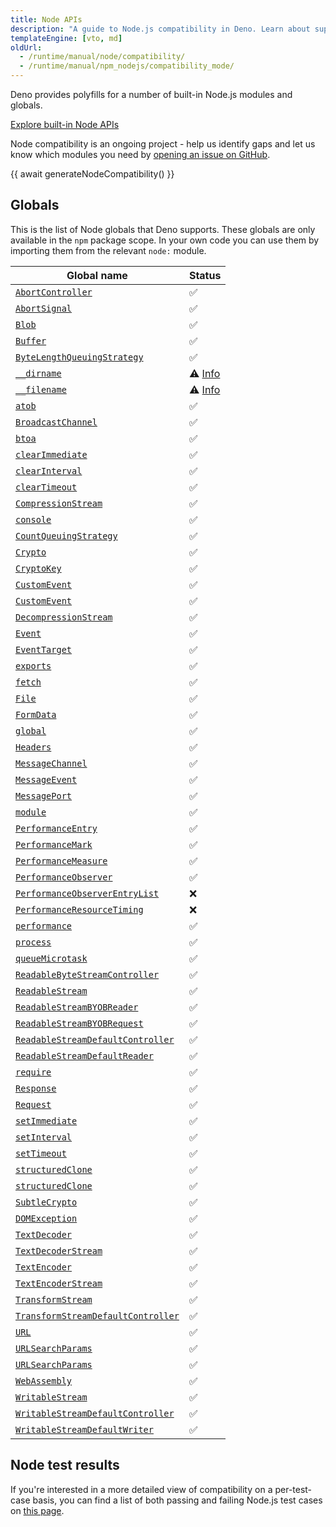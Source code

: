```yaml
---
title: Node APIs
description: "A guide to Node.js compatibility in Deno. Learn about supported Node.js built-in modules, global objects, and how to use Node.js packages in Deno projects."
templateEngine: [vto, md]
oldUrl:
  - /runtime/manual/node/compatibility/
  - /runtime/manual/npm_nodejs/compatibility_mode/
---
```


Deno provides polyfills for a number of built-in Node.js modules and globals.

<a href="/api/node/" class="docs-cta runtime-cta">Explore built-in Node APIs</a>

Node compatibility is an ongoing project - help us identify gaps and let us know
which modules you need by
[opening an issue on GitHub](https://github.com/denoland/deno).

{{ await generateNodeCompatibility() }}

## Globals

This is the list of Node globals that Deno supports. These globals are only
available in the `npm` package scope. In your own code you can use them by
importing them from the relevant `node:` module.

| Global name                                                                                                      | Status                             |
| ---------------------------------------------------------------------------------------------------------------- | ---------------------------------- |
| [`AbortController`](https://nodejs.org/api/globals.html#class-abortcontroller)                                   | ✅                                 |
| [`AbortSignal`](https://nodejs.org/api/globals.html#class-abortsignal)                                           | ✅                                 |
| [`Blob`](https://nodejs.org/api/globals.html#class-blob)                                                         | ✅                                 |
| [`Buffer`](https://nodejs.org/api/globals.html#class-buffer)                                                     | ✅                                 |
| [`ByteLengthQueuingStrategy`](https://nodejs.org/api/globals.html#class-bytelengthqueuingstrategy)               | ✅                                 |
| [`__dirname`](https://nodejs.org/api/globals.html#__dirname)                                                     | ⚠️ [Info](#node.js-global-objects) |
| [`__filename`](https://nodejs.org/api/globals.html#__filename)                                                   | ⚠️ [Info](#nodejs-global-objects)  |
| [`atob`](https://nodejs.org/api/globals.html#atobdata)                                                           | ✅                                 |
| [`BroadcastChannel`](https://nodejs.org/api/globals.html#broadcastchannel)                                       | ✅                                 |
| [`btoa`](https://nodejs.org/api/globals.html#btoadata)                                                           | ✅                                 |
| [`clearImmediate`](https://nodejs.org/api/globals.html#clearimmediateimmediateobject)                            | ✅                                 |
| [`clearInterval`](https://nodejs.org/api/globals.html#clearintervalintervalobject)                               | ✅                                 |
| [`clearTimeout`](https://nodejs.org/api/globals.html#cleartimeouttimeoutobject)                                  | ✅                                 |
| [`CompressionStream`](https://nodejs.org/api/globals.html#class-compressionstream)                               | ✅                                 |
| [`console`](https://nodejs.org/api/globals.html#console)                                                         | ✅                                 |
| [`CountQueuingStrategy`](https://nodejs.org/api/globals.html#class-countqueuingstrategy)                         | ✅                                 |
| [`Crypto`](https://nodejs.org/api/globals.html#crypto)                                                           | ✅                                 |
| [`CryptoKey`](https://nodejs.org/api/globals.html#cryptokey)                                                     | ✅                                 |
| [`CustomEvent`](https://nodejs.org/api/globals.html#customevent)                                                 | ✅                                 |
| [`CustomEvent`](https://nodejs.org/api/globals.html#customevent)                                                 | ✅                                 |
| [`DecompressionStream`](https://nodejs.org/api/globals.html#class-decompressionstream)                           | ✅                                 |
| [`Event`](https://nodejs.org/api/globals.html#event)                                                             | ✅                                 |
| [`EventTarget`](https://nodejs.org/api/globals.html#eventtarget)                                                 | ✅                                 |
| [`exports`](https://nodejs.org/api/globals.html#exports)                                                         | ✅                                 |
| [`fetch`](https://nodejs.org/api/globals.html#fetch)                                                             | ✅                                 |
| [`File`](https://nodejs.org/api/globals.html#class-file)                                                         | ✅                                 |
| [`FormData`](https://nodejs.org/api/globals.html#class-formdata)                                                 | ✅                                 |
| [`global`](https://nodejs.org/api/globals.html#global)                                                           | ✅                                 |
| [`Headers`](https://nodejs.org/api/globals.html#class-headers)                                                   | ✅                                 |
| [`MessageChannel`](https://nodejs.org/api/globals.html#messagechannel)                                           | ✅                                 |
| [`MessageEvent`](https://nodejs.org/api/globals.html#messageevent)                                               | ✅                                 |
| [`MessagePort`](https://nodejs.org/api/globals.html#messageport)                                                 | ✅                                 |
| [`module`](https://nodejs.org/api/globals.html#module)                                                           | ✅                                 |
| [`PerformanceEntry`](https://nodejs.org/api/globals.html#performanceentry)                                       | ✅                                 |
| [`PerformanceMark`](https://nodejs.org/api/globals.html#performancemark)                                         | ✅                                 |
| [`PerformanceMeasure`](https://nodejs.org/api/globals.html#performancemeasure)                                   | ✅                                 |
| [`PerformanceObserver`](https://nodejs.org/api/globals.html#performanceobserver)                                 | ✅                                 |
| [`PerformanceObserverEntryList`](https://nodejs.org/api/globals.html#performanceobserverentrylist)               | ❌                                 |
| [`PerformanceResourceTiming`](https://nodejs.org/api/globals.html#performanceresourcetiming)                     | ❌                                 |
| [`performance`](https://nodejs.org/api/globals.html#performance)                                                 | ✅                                 |
| [`process`](https://nodejs.org/api/globals.html#process)                                                         | ✅                                 |
| [`queueMicrotask`](https://nodejs.org/api/globals.html#queuemicrotaskcallback)                                   | ✅                                 |
| [`ReadableByteStreamController`](https://nodejs.org/api/globals.html#class-readablebytestreamcontroller)         | ✅                                 |
| [`ReadableStream`](https://nodejs.org/api/globals.html#class-readablestream)                                     | ✅                                 |
| [`ReadableStreamBYOBReader`](https://nodejs.org/api/globals.html#class-readablestreambyobreader)                 | ✅                                 |
| [`ReadableStreamBYOBRequest`](https://nodejs.org/api/globals.html#class-readablestreambyobrequest)               | ✅                                 |
| [`ReadableStreamDefaultController`](https://nodejs.org/api/globals.html#class-readablestreamdefaultcontroller)   | ✅                                 |
| [`ReadableStreamDefaultReader`](https://nodejs.org/api/globals.html#class-readablestreamdefaultreader)           | ✅                                 |
| [`require`](https://nodejs.org/api/globals.html#require)                                                         | ✅                                 |
| [`Response`](https://nodejs.org/api/globals.html#response)                                                       | ✅                                 |
| [`Request`](https://nodejs.org/api/globals.html#request)                                                         | ✅                                 |
| [`setImmediate`](https://nodejs.org/api/globals.html#setimmediatecallback-args)                                  | ✅                                 |
| [`setInterval`](https://nodejs.org/api/globals.html#setintervalcallback-delay-args)                              | ✅                                 |
| [`setTimeout`](https://nodejs.org/api/globals.html#settimeoutcallback-delay-args)                                | ✅                                 |
| [`structuredClone`](https://nodejs.org/api/globals.html#structuredclonevalue-options)                            | ✅                                 |
| [`structuredClone`](https://nodejs.org/api/globals.html#structuredclonevalue-options)                            | ✅                                 |
| [`SubtleCrypto`](https://nodejs.org/api/globals.html#subtlecrypto)                                               | ✅                                 |
| [`DOMException`](https://nodejs.org/api/globals.html#domexception)                                               | ✅                                 |
| [`TextDecoder`](https://nodejs.org/api/globals.html#textdecoder)                                                 | ✅                                 |
| [`TextDecoderStream`](https://nodejs.org/api/globals.html#class-textdecoderstream)                               | ✅                                 |
| [`TextEncoder`](https://nodejs.org/api/globals.html#textencoder)                                                 | ✅                                 |
| [`TextEncoderStream`](https://nodejs.org/api/globals.html#class-textencoderstream)                               | ✅                                 |
| [`TransformStream`](https://nodejs.org/api/globals.html#class-transformstream)                                   | ✅                                 |
| [`TransformStreamDefaultController`](https://nodejs.org/api/globals.html#class-transformstreamdefaultcontroller) | ✅                                 |
| [`URL`](https://nodejs.org/api/globals.html#url)                                                                 | ✅                                 |
| [`URLSearchParams`](https://nodejs.org/api/globals.html#urlsearchparams)                                         | ✅                                 |
| [`URLSearchParams`](https://nodejs.org/api/globals.html#urlsearchparams)                                         | ✅                                 |
| [`WebAssembly`](https://nodejs.org/api/globals.html#webassembly)                                                 | ✅                                 |
| [`WritableStream`](https://nodejs.org/api/globals.html#class-writablestream)                                     | ✅                                 |
| [`WritableStreamDefaultController`](https://nodejs.org/api/globals.html#class-writablestreamdefaultcontroller)   | ✅                                 |
| [`WritableStreamDefaultWriter`](https://nodejs.org/api/globals.html#class-writablestreamdefaultwriter)           | ✅                                 |

## Node test results

If you're interested in a more detailed view of compatibility on a per-test-case
basis, you can find a list of both passing and failing Node.js test cases on
[this page](https://node-test-viewer.deno.dev/).
